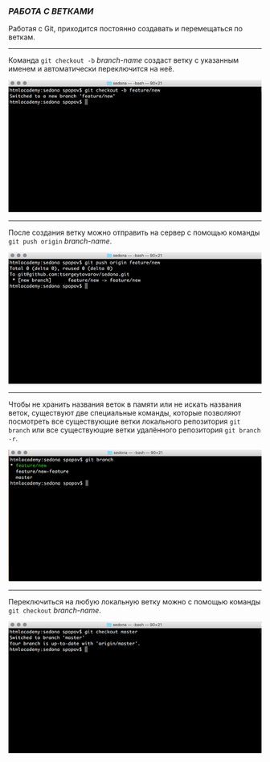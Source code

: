 ### ***РАБОТА С ВЕТКАМИ***
Работая с Git, приходится постоянно создавать и перемещаться по веткам.

***

Команда `git checkout -b` *branch-name* создаст ветку с указанным именем и автоматически переключится на неё.

![](./image/branch_creation.png)

---

После создания ветку можно отправить на сервер с помощью команды `git push origin` *branch-name*.

![](./image/push-origin.png)

---

Чтобы не хранить названия веток в памяти или не искать названия веток, существуют две специальные команды, которые позволяют посмотреть все существующие ветки локального репозитория `git branch` или все существующие ветки удалённого репозитория `git branch -r`.

![](./image/branch.png)

---

Переключиться на любую локальную ветку можно с помощью команды `git checkout` *branch-name*.

![](./image/branch_checkout.png)